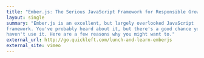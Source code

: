 ```yaml
---
title: "Ember.js: The Serious JavaScript Framework for Responsible Grown-Ups"
layout: single
summary: "Ember.js is an excellent, but largely overlooked JavaScript
framework. You've probably heard about it, but there's a good chance you
haven't use it. Here are a few reasons why you might want to."
external_url: http://go.quickleft.com/lunch-and-learn-emberjs
external_site: vimeo
---
```

